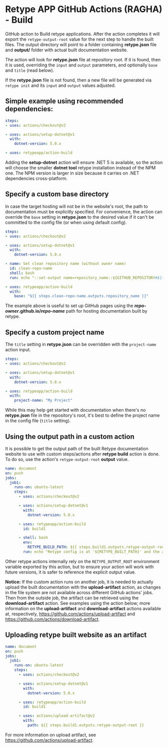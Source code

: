 # Retype APP GitHub Actions (RAGHA) - Build

GitHub action to Build retype applications. After the action completes it will export the `retype-output-root` value for the next step to handle the built files. The output directory will point to a folder containing **retype.json** file and **output/** folder with actual built documentation website.

The action will look for **retype.json** file at repository root. If it is found, then it is used, overriding the `input` and `output` parameters, and optionally `base` and `title` (read below).

If the **retype.json** file is not found, then a new file will be generated via `retype init` and its `input` and `output` values adjusted.
## Simple example using recommended dependencies:

```yaml
steps:
- uses: actions/checkout@v2

- uses: actions/setup-dotnet@v1
  with:
    dotnet-version: 5.0.x

- uses: retypeapp/action-build
```

Adding the **setup-dotnet** action will ensure .NET 5 is available, so the action will choose the smaller **dotnet tool** retype installation instead of the NPM one. The NPM version is larger in size because it carries on .NET dependencies cross-platform.

## Specify a custom base directory

In case the target hosting will not be in the website's root, the path to documentation must be explicitly specified. For convenience, the action can override the `base` setting in **retype.json** to the desired value if it can't be committed to the config file (or when using default config).

```yaml
steps:
- uses: actions/checkout@v2

- uses: actions/setup-dotnet@v1
  with:
    dotnet-version: 5.0.x

- name: Set clean repository name (without owner name)
  id: clean-repo-name
  shell: bash
  run: echo "::set-output name=repository_name::${GITHUB_REPOSITORY#${{ github.repository_owner }}/}"

- uses: retypeapp/action-build
  with:
    base: "${{ steps.clean-repo-name.outputs.repository_name }}"
```

The example above is useful to set up GitHub pages using the **_repo-owner_.github.io/_repo-name_** path for hosting documentation built by retype.

## Specify a custom project name

The `title` setting in **retype.json** can be overridden with the `project-name` action input.

```yaml
steps:
- uses: actions/checkout@v2

- uses: actions/setup-dotnet@v1
  with:
    dotnet-version: 5.0.x

- uses: retypeapp/action-build
  with:
    project-name: "My Project"
```

While this may help get started with documentation when there's no **retype.json** file in the repository's root, it's best to define the project name in the config file (`title` setting).

## Using the output path in a custom action

It is possible to get the output path of the built Retype documentation website to use with custom steps/actions after **retype build** action is done. To do so, use the action's `retype-output-root` **output** value.

```yaml
name: document
on: push
jobs:
  job1:
    runs-on: ubuntu-latest
    steps:
      - uses: actions/checkout@v2

      - uses: actions/setup-dotnet@v1
        with:
          dotnet-version: 5.0.x

      - uses: retypeapp/action-build
        id: build1

      - shell: bash
        env:
          RETYPE_BUILD_PATH: ${{ steps.build1.outputs.retype-output-root }}
        run: echo "Retype config is at '${RETYPE_BUILT_PATH}' and the actual output at '${RETYPE_BUILT_PATH}'."
```

Other retype actions internally rely on the `RETYPE_OUTPUT_ROOT` environment variable exported by this action, but to ensure your action will work with future versions, it is safer to reference the explicit output value.

**Notice:** If the custom action runs on another job, it is needed to actually upload the built documentation with the **upload-artifact** action, as changes in the file system are not available across different GitHub actions' jobs. Then from the outside job, the artifact can be retrieved using the **download-artifact** action. See examples using the action below; more information on the **upload-artifact** and **download-artifact** actions available at, respectively, https://github.com/actions/upload-artifact and https://github.com/actions/download-artifact.

## Uploading retype built website as an artifact

```yaml
name: document
on: push
jobs:
  job1:
    runs-on: ubuntu-latest
    steps:
      - uses: actions/checkout@v2

      - uses: actions/setup-dotnet@v1
        with:
          dotnet-version: 5.0.x

      - uses: retypeapp/action-build
        id: build1

      - uses: actions/upload-artifact@v2
        with:
          path: ${{ steps.build1.outputs.retype-output-root }}
```

For more information on upload artifact, see https://github.com/actions/upload-artifact.